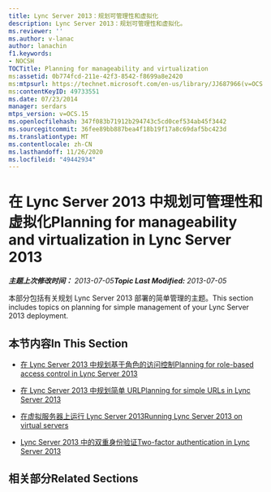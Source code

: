```yaml
---
title: Lync Server 2013：规划可管理性和虚拟化
description: Lync Server 2013：规划可管理性和虚拟化。
ms.reviewer: ''
ms.author: v-lanac
author: lanachin
f1.keywords:
- NOCSH
TOCTitle: Planning for manageability and virtualization
ms:assetid: 0b774fcd-211e-42f3-8542-f8699a8e2420
ms:mtpsurl: https://technet.microsoft.com/en-us/library/JJ687966(v=OCS.15)
ms:contentKeyID: 49733551
ms.date: 07/23/2014
manager: serdars
mtps_version: v=OCS.15
ms.openlocfilehash: 347f083b71912b294743c5cd0cef534ab45f3442
ms.sourcegitcommit: 36fee89bb887bea4f18b19f17a8c69daf5bc423d
ms.translationtype: MT
ms.contentlocale: zh-CN
ms.lasthandoff: 11/26/2020
ms.locfileid: "49442934"
---
```

# <a name="planning-for-manageability-and-virtualization-in-lync-server-2013"></a><span data-ttu-id="467a7-103">在 Lync Server 2013 中规划可管理性和虚拟化</span><span class="sxs-lookup"><span data-stu-id="467a7-103">Planning for manageability and virtualization in Lync Server 2013</span></span>

<div data-xmlns="http://www.w3.org/1999/xhtml">

<div class="topic" data-xmlns="http://www.w3.org/1999/xhtml" data-msxsl="urn:schemas-microsoft-com:xslt" data-cs="https://msdn.microsoft.com/">

<div data-asp="https://msdn2.microsoft.com/asp">



</div>

<div id="mainSection">

<div id="mainBody"><span data-ttu-id="467a7-104">

<span> </span></span><span class="sxs-lookup"><span data-stu-id="467a7-104">

<span> </span></span></span>

<span data-ttu-id="467a7-105">_**主题上次修改时间：** 2013-07-05_</span><span class="sxs-lookup"><span data-stu-id="467a7-105">_**Topic Last Modified:** 2013-07-05_</span></span>

<span data-ttu-id="467a7-106">本部分包括有关规划 Lync Server 2013 部署的简单管理的主题。</span><span class="sxs-lookup"><span data-stu-id="467a7-106">This section includes topics on planning for simple management of your Lync Server 2013 deployment.</span></span>

<div>

## <a name="in-this-section"></a><span data-ttu-id="467a7-107">本节内容</span><span class="sxs-lookup"><span data-stu-id="467a7-107">In This Section</span></span>

  - [<span data-ttu-id="467a7-108">在 Lync Server 2013 中规划基于角色的访问控制</span><span class="sxs-lookup"><span data-stu-id="467a7-108">Planning for role-based access control in Lync Server 2013</span></span>](lync-server-2013-planning-for-role-based-access-control.md)

  - [<span data-ttu-id="467a7-109">在 Lync Server 2013 中规划简单 URL</span><span class="sxs-lookup"><span data-stu-id="467a7-109">Planning for simple URLs in Lync Server 2013</span></span>](lync-server-2013-planning-for-simple-urls.md)

  - [<span data-ttu-id="467a7-110">在虚拟服务器上运行 Lync Server 2013</span><span class="sxs-lookup"><span data-stu-id="467a7-110">Running Lync Server 2013 on virtual servers</span></span>](lync-server-2013-running-lync-server-on-virtual-servers.md)

  - [<span data-ttu-id="467a7-111">Lync Server 2013 中的双重身份验证</span><span class="sxs-lookup"><span data-stu-id="467a7-111">Two-factor authentication in Lync Server 2013</span></span>](lync-server-2013-planning-for-and-deploying-two-factor-authentication.md)

</div>

<div>

## <a name="related-sections"></a><span data-ttu-id="467a7-112">相关部分</span><span class="sxs-lookup"><span data-stu-id="467a7-112">Related Sections</span></span>

<span data-ttu-id="467a7-113"></div>

</div>

<span> </span>

</div>

</div>

</span><span class="sxs-lookup"><span data-stu-id="467a7-113"></div>

</div>

<span> </span>

</div>

</div>

</span></span></div>

